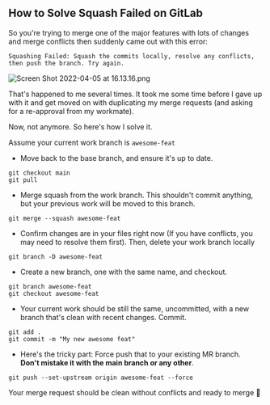 ## How to Solve Squash Failed on GitLab

So you're trying to merge one of the major features with lots of changes and merge conflicts then suddenly came out with this error:

```
Squashing Failed: Squash the commits locally, resolve any conflicts, then push the branch. Try again.
```


![Screen Shot 2022-04-05 at 16.13.16.png](https://cdn.hashnode.com/res/hashnode/image/upload/v1649150015956/9danrs7DX.png)

That's happened to me several times. It took me some time before I gave up with it and get moved on with duplicating my merge requests (and asking for a re-approval from my workmate).

Now, not anymore. So here's how I solve it. 

Assume your current work branch is `awesome-feat`

+ Move back to the base branch, and ensure it's up to date.

```
git checkout main
git pull
```

+ Merge squash from the work branch. This shouldn't commit anything,  but your previous work will be moved to this branch.

```
git merge --squash awesome-feat
```

+ Confirm changes are in your files right now (If you have conflicts, you may need to resolve them first). Then, delete your work branch locally

```
git branch -D awesome-feat
```

+ Create a new branch, one with the same name, and checkout. 

```
git branch awesome-feat
git checkout awesome-feat
```

+ Your current work should be still the same, uncommitted, with a new branch that's clean with recent changes. Commit.

```
git add .
git commit -m "My new awesome feat"
```

+ Here's the tricky part: Force push that to your existing MR branch.<br> **Don't mistake it with the main branch or any other**.

```
git push --set-upstream origin awesome-feat --force
```

Your merge request should be clean without conflicts and ready to merge  🎉